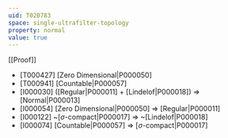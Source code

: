 ```yaml
---
uid: T020783
space: single-ultrafilter-topology
property: normal
value: true
---
```

[[Proof]]

* [T000427] [Zero Dimensional|P000050]
* [T000941] [Countable|P000057]
* [I000030] ([Regular|P000011] + [Lindelof|P000018]) => [Normal|P000013]
* [I000054] [Zero Dimensional|P000050] => [Regular|P000011]
* [I000122] ~[$\sigma$-compact|P000017] => ~[Lindelof|P000018]
* [I000074] [Countable|P000057] => [$\sigma$-compact|P000017]

